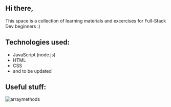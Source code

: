 ## Hi there, 

This space is a collection of learning materials and excercises for Full-Stack Dev beginners :) 

## Technologies used: 
- JavaScript (node.js)
- HTML
- CSS
- and to be updated


## Useful stuff: 


![arraymethods](https://github.com/regikov/learning-materials/assets/169536723/d5144e12-f10d-450d-b873-607e0e68288f)
